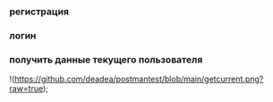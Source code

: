 ### регистрация 


### логин


### получить данные текущего пользователя 

!(https://github.com/deadea/postmantest/blob/main/getcurrent.png?raw=true);
